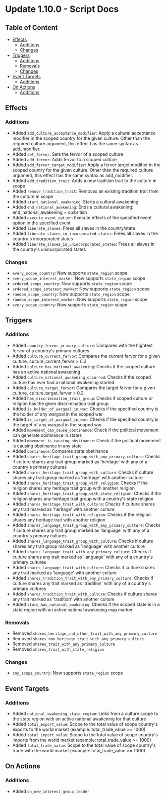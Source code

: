 # Update 1.10.0 - Script Docs
## Table of Content
- [Effects](#effects)
  - [Additions](#additions)
  - [Changes](#changes)
- [Triggers](#triggers)
  - [Additions](#additions-1)
  - [Removals](#removals)
  - [Changes](#changes-1)
- [Event Targets](#event-targets)
  - [Additions](#additions-2)
- [On Actions](#on-actions)
  - [Additions](#additions-3)

## Effects
### Additions
- Added `add_culture_acceptance_modifier`: Apply a cultural acceptance modifier in the scoped country for the given culture. Other than the required culture argument, this effect has the same syntax as add_modifier.
- Added `set_fervor`: Sets the fervor of a scoped culture
- Added `add_fervor`: Adds fervor to a scoped culture
- Added `add_fervor_target_modifier`: Apply a fervor target modifier in the scoped country for the given culture. Other than the required culture argument, this effect has the same syntax as add_modifier.
- Added `add_tradition_trait`: Adds a new tradition trait to the culture in scope
- Added `remove_tradition_trait`: Removes an existing tradition trait from the culture in scope
- Added `start_national_awakening`: Starts a cultural awakening
- Added `end_national_awakening`: Ends a cultural awakening: end_national_awakening = cu:british
- Added `execute_event_option`: Execute effects of the specified event option in the specified event
- Added `liberate_slaves`: Frees all slaves in the country/state
- Added `liberate_slaves_in_incorporated_states`: Frees all slaves in the country's incorporated states
- Added `liberate_slaves_in_unincorporated_states`: Frees all slaves in the country's unincorporated states
### Changes
- `every_scope_country`: Now supports `state_region` scope
- `every_scope_interest_marker`: Now supports `state_region` scope
- `ordered_scope_country`: Now supports `state_region` scope
- `ordered_scope_interest_marker`: Now supports `state_region` scope
- `random_scope_country`: Now supports `state_region` scope
- `random_scope_interest_marker`: Now supports `state_region` scope
- `every_scope_country`: Now supports `state_region` scope
## Triggers
### Additions
- Added `country_fervor_primary_culture`: Compares with the hightest fervor of a country's primary cultures
- Added `culture_current_fervor`: Compares the current fervor for a given culture, culture_current_fervor > 0.2
- Added `culture_has_national_awakening`: Checks if the scoped culture has an active national awakening
- Added `culture_national_awakening_occurred`: Checks if the scoped culture has ever had a national awakening started
- Added `culture_target_fervor`: Compares the target fervor for a given culture, culture_target_fervor > 0.2
- Added `has_discrimination_trait_group`: Checks if scoped culture or religion has the given discrimination trait group
- Added `is_holder_of_wargoal_in_war`: Checks if the specified country is the holder of any wargoal in the scoped war
- Added `is_target_of_wargoal_in_war`: Checks if the specified country is the target of any wargoal in the scoped war
- Added `movement_can_cause_obstinance`: Check if the political movement can generate obstinance in states
- Added `movement_is_causing_obstinance`: Check if the political movement is causing obstinance in any state
- Added `obstinance`: Compares state obstinance
- Added `shares_heritage_trait_group_with_any_primary_culture`: Checks if culture shares any trait group marked as 'heritage' with any of a country's primary cultures
- Added `shares_heritage_trait_group_with_culture`: Checks if culture shares any trait group marked as 'heritage' with another culture
- Added `shares_heritage_trait_group_with_religion`: Checks if the religion shares any heritage trait group with another religion
- Added `shares_heritage_trait_group_with_state_religion`: Checks if the religion shares any heritage trait group with a country's state religion
- Added `shares_heritage_trait_with_culture`: Checks if culture shares any trait marked as 'heritage' with another culture
- Added `shares_heritage_trait_with_religion`: Checks if the religion shares any heritage trait with another religion
- Added `shares_language_trait_group_with_any_primary_culture`: Checks if culture shares any trait group marked as 'language' with any of a country's primary cultures
- Added `shares_language_trait_group_with_culture`: Checks if culture shares any trait group marked as 'language' with another culture
- Added `shares_language_trait_with_any_primary_culture`: Checks if culture shares any trait marked as 'language' with any of a country's primary cultures
- Added `shares_language_trait_with_culture`: Checks if culture shares any trait marked as 'language' with another culture
- Added `shares_tradition_trait_with_any_primary_culture`: Checks if culture shares any trait marked as 'tradition' with any of a country's primary cultures
- Added `shares_tradition_trait_with_culture`: Checks if culture shares any trait marked as 'tradition' with another culture
- Added `state_has_national_awakening`: Checks if the scoped state is in a state region with an active national awakening map marker
### Removals
- Removed `shares_heritage_and_other_trait_with_any_primary_culture`
- Removed `shares_non_heritage_trait_with_any_primary_culture`
- Removed `shares_trait_with_any_primary_culture`
- Removed `shares_trait_with_state_religion`
### Changes
- `any_scope_country`: Now supports `state_region` scope
## Event Targets
### Additions
- Added `national_awakening_state_region`: Links from a culture scope to the state region with an active national awakening for that culture
- Added `total_export_value`: Scope to the total value of scope country's exports to the world market (example: total_trade_value >= 1000)
- Added `total_import_value`: Scope to the total value of scope country's imports from the world market (example: total_trade_value >= 1000)
- Added `total_trade_value`: Scope to the total value of scope country's trade with the world market (example: total_trade_value >= 1000)
## On Actions
### Additions
- Added `on_new_interest_group_leader`

